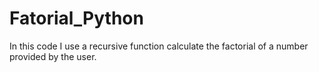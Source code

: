 # Fatorial_Python
In this code I use a recursive function calculate the factorial of a number provided by the user.
